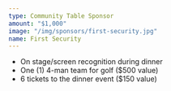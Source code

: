 ```yaml
---
type: Community Table Sponsor
amount: "$1,000"
image: "/img/sponsors/first-security.jpg"
name: First Security
---
```


* On stage/screen recognition during dinner
* One (1) 4-man team for golf ($500 value)
* 6 tickets to the dinner event ($150 value)
